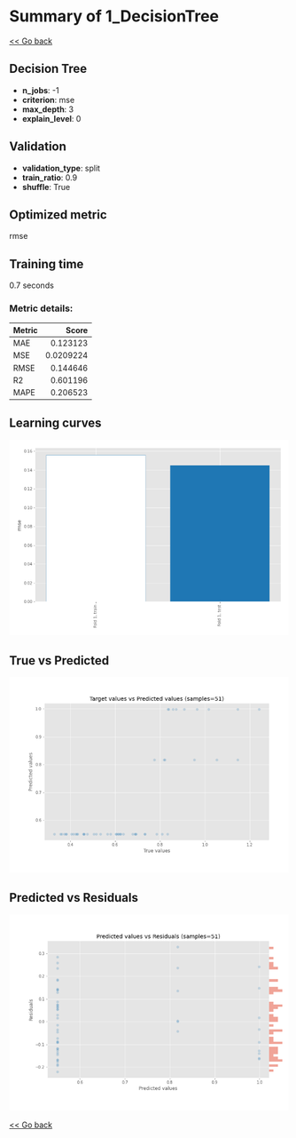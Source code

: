 # Summary of 1_DecisionTree

[<< Go back](../README.md)


## Decision Tree
- **n_jobs**: -1
- **criterion**: mse
- **max_depth**: 3
- **explain_level**: 0

## Validation
 - **validation_type**: split
 - **train_ratio**: 0.9
 - **shuffle**: True

## Optimized metric
rmse

## Training time

0.7 seconds

### Metric details:
| Metric   |     Score |
|:---------|----------:|
| MAE      | 0.123123  |
| MSE      | 0.0209224 |
| RMSE     | 0.144646  |
| R2       | 0.601196  |
| MAPE     | 0.206523  |



## Learning curves
![Learning curves](learning_curves.png)
## True vs Predicted

![True vs Predicted](true_vs_predicted.png)


## Predicted vs Residuals

![Predicted vs Residuals](predicted_vs_residuals.png)



[<< Go back](../README.md)

